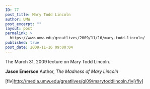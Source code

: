```yaml
---
ID: 77
post_title: Mary Todd Lincoln
author: UMW
post_excerpt: ""
layout: post
permalink: >
  https://www.umw.edu/greatlives/2009/11/16/mary-todd-lincoln/
published: true
post_date: 2009-11-16 09:00:04
---
```

The March 31, 2009 lecture on Mary Todd Lincoln.

<strong>Jason Emerson</strong>
Author, <em>The Madness of Mary Lincoln</em>

[flv]http://media.umw.edu/greatlives/gl09/marytoddlincoln.flv[/flv]